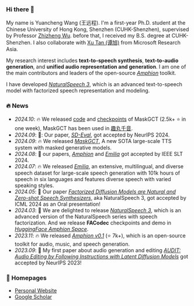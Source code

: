 ### Hi there 👋

My name is Yuancheng Wang (王远程). I'm a first-year Ph.D. student at the Chinese University of Hong Kong, Shenzhen (CUHK-Shenzhen), supervised by Professor [Zhizheng Wu](http://www.drwuz.com/). before that, I received my B.S. degree at CUHK-Shenzhen. I also collaborate with [Xu Tan (谭旭)](https://www.microsoft.com/en-us/research/people/xuta/) from Microsoft Research Asia.

My research interest includes **text-to-speech synthesis**, **text-to-audio generation**, and **unified audio representation and generation**. I am one of the main contributors and leaders of the open-source *[Amphion](https://github.com/open-mmlab/Amphion)* toolkit.

I have developed *[NaturalSpeech 3](https://arxiv.org/abs/2403.03100)*, which is an advanced text-to-speech model with factorized speech representation and modeling.

### 🔥 News

- *2024.10*: 🔥 We released [code](https://github.com/HeCheng0625/AmphionOpen/tree/dev/maskgct/models/tts/maskgct) and [checkpoints](https://huggingface.co/amphion/MaskGCT) of MaskGCT (2.5k+ ⭐️ in one week), MaskGCT has been used in [趣丸千音](https://voice.funnycp.com/#/). 
- *2024.09*: 🎉: Our paper, *[SD-Eval](https://arxiv.org/abs/2406.13340)*, got accepted by NeurIPS 2024.
- *2024.09*: 🔥 We released *[MaskGCT](https://arxiv.org/abs/2409.00750)*, A new SOTA large-scale TTS system with masked generative models.
- *2024.08*: 🎉 our papers, *[Amphion](https://arxiv.org/abs/2312.09911)* and *[Emilia](https://arxiv.org/abs/2407.05361)* got accepted by IEEE SLT 2024.
- *2024.07*: 🔥 We released *[Emilia](https://arxiv.org/abs/2407.05361v1)*, an extensive, multilingual, and diverse speech dataset for large-scale speech generation with 101k hours of speech in six languages and features diverse speech with varied speaking styles.
- *2024.05*: 🎉 Our paper *[Factorized Diffusion Models are Natural and Zero-shot Speech Synthesizers](https://arxiv.org/abs/2304.00830)*, aka NaturalSpeech 3, got accepted by ICML 2024 as an Oral presentation!
- *2024.03*: 🎉 We are delighted to release *[NaturalSpeech 3](https://arxiv.org/abs/2403.03100)*, which is an advanced version of the NaturalSpeech series with speech factorization. And we release **FACodec** checkpoints and demo in *[HuggingFace Amphion Space](https://huggingface.co/amphion)*.
- *2023.11*: 🔥 We released *[Amphion v0.1](https://github.com/open-mmlab/Amphion)* (⭐️ 7k+), which is an open-source toolkit for audio, music, and speech generation.
- *2023.09*: 🎉 My first paper about audio generation and editing *[AUDIT: Audio Editing by Following Instructions with Latent Diffusion Models](https://arxiv.org/abs/2304.00830)* got accepted by NeurIPS 2023!


### 🔗 Homepages

- [Personal Website](https://hecheng0625.github.io/)
- [Google Scholar](https://scholar.google.com.tw/citations?user=60uamz4AAAAJ&hl=en)

<!--
**HeCheng0625/HeCheng0625** is a ✨ _special_ ✨ repository because its `README.md` (this file) appears on your GitHub profile.

Here are some ideas to get you started:

- 🔭 I’m currently working on ...
- 🌱 I’m currently learning ...
- 👯 I’m looking to collaborate on ...
- 🤔 I’m looking for help with ...
- 💬 Ask me about ...
- 📫 How to reach me: ...
- 😄 Pronouns: ...
- ⚡ Fun fact: ...
-->

